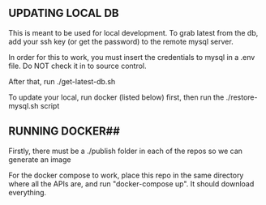 ## UPDATING LOCAL DB ##
This is meant to be used for local development. To grab latest from the db, add your ssh key (or get the password) to the remote mysql server. 

In order for this to work, you must insert the credentials to mysql in a .env file. Do NOT check it in to source control.

After that, run ./get-latest-db.sh

To update your local, run docker (listed below) first, then run the ./restore-mysql.sh script



## RUNNING DOCKER##
Firstly, there must be a ./publish folder in each of the repos so we can generate an image

For the docker compose to work, place this repo in the same directory where all the APIs are, and run "docker-compose up". It should download everything.

